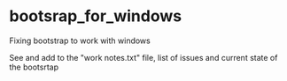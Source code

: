 # bootsrap_for_windows
Fixing bootstrap to work with windows

See and add to the "work notes.txt" file, list of issues and current state of the bootsrtap


